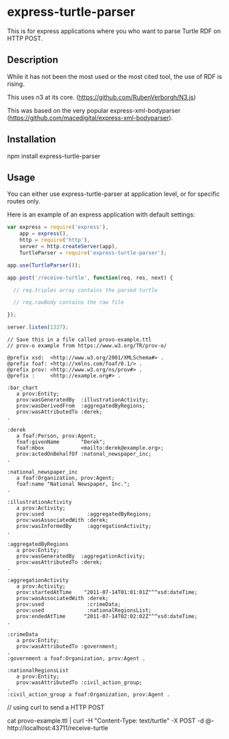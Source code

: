 # express-turtle-parser

This is for express applications where you who want to parse Turtle RDF on HTTP POST.

## Description

While it has not been the most used or the most cited tool, the use of RDF is rising. 

This uses n3 at its core. (https://github.com/RubenVerborgh/N3.js)

This was based on the very popular express-xml-bodyparser (https://github.com/macedigital/express-xml-bodyparser).

## Installation 

npm install express-turtle-parser

## Usage 

You can either use express-turtle-parser at application level, or for specific routes only. 

Here is an example of an express application with default settings:

````javascript
var express = require('express'),
    app = express(),
    http = require('http'),
    server = http.createServer(app),
    TurtleParser = require('express-turtle-parser');

app.use(TurtleParser());

app.post('/receive-turtle', function(req, res, next) {

  // req.triples array contains the parsed turtle

  // req.rawBody contains the raw file

});

server.listen(1337);
````
````
// Save this in a file called provo-example.ttl 
// prov-o example from https://www.w3.org/TR/prov-o/

@prefix xsd:  <http://www.w3.org/2001/XMLSchema#> .
@prefix foaf: <http://xmlns.com/foaf/0.1/> .
@prefix prov: <http://www.w3.org/ns/prov#> .
@prefix :     <http://example.org#> .

:bar_chart
   a prov:Entity;
   prov:wasGeneratedBy  :illustrationActivity;
   prov:wasDerivedFrom  :aggregatedByRegions;
   prov:wasAttributedTo :derek;
.

:derek
   a foaf:Person, prov:Agent;
   foaf:givenName       "Derek";
   foaf:mbox            <mailto:derek@example.org>;
   prov:actedOnBehalfOf :natonal_newspaper_inc;
.

:national_newspaper_inc 
   a foaf:Organization, prov:Agent;
   foaf:name "National Newspaper, Inc.";
.

:illustrationActivity 
   a prov:Activity; 
   prov:used              :aggregatedByRegions;
   prov:wasAssociatedWith :derek;
   prov:wasInformedBy     :aggregationActivity;
.

:aggregatedByRegions
   a prov:Entity;
   prov:wasGeneratedBy  :aggregationActivity;
   prov:wasAttributedTo :derek;
.

:aggregationActivity
   a prov:Activity;
   prov:startedAtTime    "2011-07-14T01:01:01Z"^^xsd:dateTime;
   prov:wasAssociatedWith :derek;
   prov:used              :crimeData;
   prov:used              :nationalRegionsList;
   prov:endedAtTime      "2011-07-14T02:02:02Z"^^xsd:dateTime;
.

:crimeData
   a prov:Entity;
   prov:wasAttributedTo :government;
.
:government a foaf:Organization, prov:Agent .

:nationalRegionsList 
   a prov:Entity;
   prov:wasAttributedTo :civil_action_group;
.
:civil_action_group a foaf:Organization, prov:Agent .
````


// using curl to send a HTTP POST

cat provo-example.ttl | curl -H "Content-Type: text/turtle" -X POST -d @- http://localhost:43711/receive-turtle

[npm-url]:https://www.npmjs.com/package/express-turtle-parser
